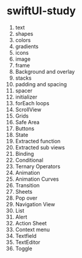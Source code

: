 # swiftUI-study

1. text
2. shapes
3. colors
4. gradients
5. icons
6. image
7. frame
8. Background and overlay
9. stacks
10. padding and spacing
11. spacer
12. initializer
13. forEach loops
14. ScrollView
15. Grids
16. Safe Area
17. Buttons
18. State
19. Extracted function
20. Extracted sub views
21. Binding
22. Conditional
23. Ternary Operators
24. Animation
25. Animation Curves
26. Transition
27. Sheets
28. Pop over
29. Navigation View
30. List
31. Alert
32. Action Sheet
33. Context menu
34. Textfield
35. TextEditor
36. Toggle
